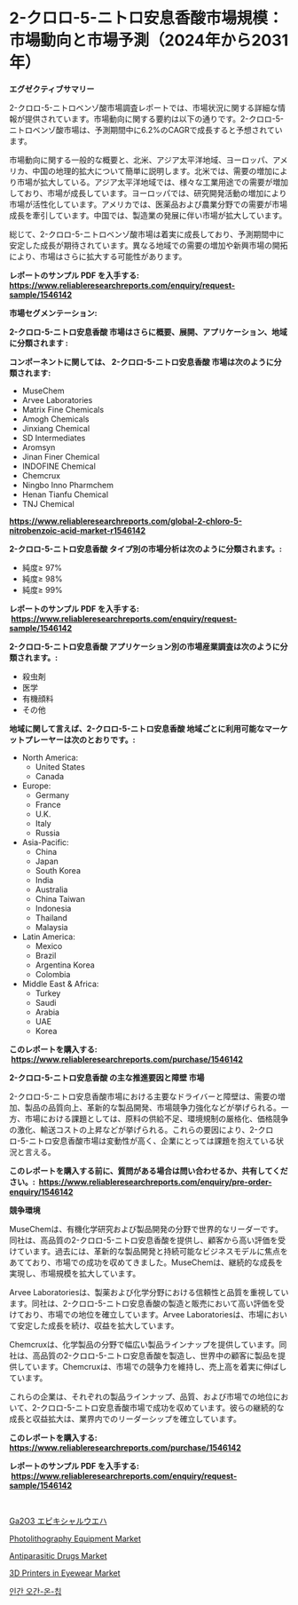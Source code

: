 <p><h1>2-クロロ-5-ニトロ安息香酸市場規模：市場動向と市場予測（2024年から2031年）</h1></p><p><strong>エグゼクティブサマリー</strong></p>
<p><p>2-クロロ-5-ニトロベンゾ酸市場調査レポートでは、市場状況に関する詳細な情報が提供されています。市場動向に関する要約は以下の通りです。2-クロロ-5-ニトロベンゾ酸市場は、予測期間中に6.2%のCAGRで成長すると予想されています。</p><p>市場動向に関する一般的な概要と、北米、アジア太平洋地域、ヨーロッパ、アメリカ、中国の地理的拡大について簡単に説明します。北米では、需要の増加により市場が拡大している。アジア太平洋地域では、様々な工業用途での需要が増加しており、市場が成長しています。ヨーロッパでは、研究開発活動の増加により市場が活性化しています。アメリカでは、医薬品および農業分野での需要が市場成長を牽引しています。中国では、製造業の発展に伴い市場が拡大しています。</p><p>総じて、2-クロロ-5-ニトロベンゾ酸市場は着実に成長しており、予測期間中に安定した成長が期待されています。異なる地域での需要の増加や新興市場の開拓により、市場はさらに拡大する可能性があります。</p></p>
<p><strong>レポートのサンプル PDF を入手する: <a href="https://www.reliableresearchreports.com/enquiry/request-sample/1546142">https://www.reliableresearchreports.com/enquiry/request-sample/1546142</a></strong></p>
<p><strong>市場セグメンテーション:</strong></p>
<p><strong> 2-クロロ-5-ニトロ安息香酸 市場はさらに概要、展開、アプリケーション、地域に分類されます :</strong></p>
<p><strong>コンポーネントに関しては、 2-クロロ-5-ニトロ安息香酸 市場は次のように分類されます: &nbsp;</strong></p>
<p><ul><li>MuseChem</li><li>Arvee Laboratories</li><li>Matrix Fine Chemicals</li><li>Amogh Chemicals</li><li>Jinxiang Chemical</li><li>SD Intermediates</li><li>Aromsyn</li><li>Jinan Finer Chemical</li><li>INDOFINE Chemical</li><li>Chemcrux</li><li>Ningbo Inno Pharmchem</li><li>Henan Tianfu Chemical</li><li>TNJ Chemical</li></ul></p>
<p><strong><a href="https://www.reliableresearchreports.com/global-2-chloro-5-nitrobenzoic-acid-market-r1546142">https://www.reliableresearchreports.com/global-2-chloro-5-nitrobenzoic-acid-market-r1546142</a></strong></p>
<p><strong> 2-クロロ-5-ニトロ安息香酸 タイプ別の市場分析は次のように分類されます。:</strong></p>
<p><ul><li>純度≥ 97%</li><li>純度≥ 98%</li><li>純度≥ 99%</li></ul></p>
<p><strong>レポートのサンプル PDF を入手する: &nbsp;<a href="https://www.reliableresearchreports.com/enquiry/request-sample/1546142">https://www.reliableresearchreports.com/enquiry/request-sample/1546142</a></strong></p>
<p><strong> 2-クロロ-5-ニトロ安息香酸 アプリケーション別の市場産業調査は次のように分類されます。:</strong></p>
<p><ul><li>殺虫剤</li><li>医学</li><li>有機顔料</li><li>その他</li></ul></p>
<p><strong>地域に関して言えば、2-クロロ-5-ニトロ安息香酸 地域ごとに利用可能なマーケットプレーヤーは次のとおりです。:</strong></p>
<p><ul>
    <li>
        North America:
        <ul>
            <li>United States</li>
            <li>Canada</li>
        </ul>
    </li>
    <li>
        Europe:
        <ul>
            <li>Germany</li>
            <li>France</li>
            <li>U.K.</li>
            <li>Italy</li>
            <li>Russia</li>
        </ul>
    </li>
    <li>
        Asia-Pacific:
        <ul>
            <li>China</li>
            <li>Japan</li>
            <li>South Korea</li>
            <li>India</li>
            <li>Australia</li>
            <li>China Taiwan</li>
            <li>Indonesia</li>
            <li>Thailand</li>
            <li>Malaysia</li>
        </ul>
    </li>
    <li>
        Latin America:
        <ul>
            <li>Mexico</li>
            <li>Brazil</li>
            <li>Argentina Korea</li>
            <li>Colombia</li>
        </ul>
    </li>
    <li>
        Middle East & Africa:
        <ul>
            <li>Turkey</li>
            <li>Saudi</li>
            <li>Arabia</li>
            <li>UAE</li>
            <li>Korea</li>
        </ul>
    </li>
    </ul></p>
<p><strong>このレポートを購入する: &nbsp;<a href="https://www.reliableresearchreports.com/purchase/1546142">https://www.reliableresearchreports.com/purchase/1546142</a></strong></p>
<p><strong>2-クロロ-5-ニトロ安息香酸 の主な推進要因と障壁 市場</strong></p>
<p><p>2-クロロ-5-ニトロ安息香酸市場における主要なドライバーと障壁は、需要の増加、製品の品質向上、革新的な製品開発、市場競争力強化などが挙げられる。一方、市場における課題としては、原料の供給不足、環境規制の厳格化、価格競争の激化、輸送コストの上昇などが挙げられる。これらの要因により、2-クロロ-5-ニトロ安息香酸市場は変動性が高く、企業にとっては課題を抱えている状況と言える。</p></p>
<p><strong>このレポートを購入する前に、質問がある場合は問い合わせるか、共有してください。:&nbsp; <a href="https://www.reliableresearchreports.com/enquiry/pre-order-enquiry/1546142">https://www.reliableresearchreports.com/enquiry/pre-order-enquiry/1546142</a></strong></p>
<p><strong>競争環境</strong></p>
<p><p>MuseChemは、有機化学研究および製品開発の分野で世界的なリーダーです。同社は、高品質の2-クロロ-5-ニトロ安息香酸を提供し、顧客から高い評価を受けています。過去には、革新的な製品開発と持続可能なビジネスモデルに焦点をあてており、市場での成功を収めてきました。MuseChemは、継続的な成長を実現し、市場規模を拡大しています。</p><p>Arvee Laboratoriesは、製薬および化学分野における信頼性と品質を重視しています。同社は、2-クロロ-5-ニトロ安息香酸の製造と販売において高い評価を受けており、市場での地位を確立しています。Arvee Laboratoriesは、市場において安定した成長を続け、収益を拡大しています。</p><p>Chemcruxは、化学製品の分野で幅広い製品ラインナップを提供しています。同社は、高品質の2-クロロ-5-ニトロ安息香酸を製造し、世界中の顧客に製品を提供しています。Chemcruxは、市場での競争力を維持し、売上高を着実に伸ばしています。</p><p>これらの企業は、それぞれの製品ラインナップ、品質、および市場での地位において、2-クロロ-5-ニトロ安息香酸市場で成功を収めています。彼らの継続的な成長と収益拡大は、業界内でのリーダーシップを確立しています。</p></p>
<p><strong>このレポートを購入する: &nbsp; <a href="https://www.reliableresearchreports.com/purchase/1546142">https://www.reliableresearchreports.com/purchase/1546142</a></strong></p>
<p><strong>レポートのサンプル PDF を入手する: &nbsp;<a href="https://www.reliableresearchreports.com/enquiry/request-sample/1546142">https://www.reliableresearchreports.com/enquiry/request-sample/1546142</a></strong><strong></strong></p>
<p>&nbsp;</p>
<p><p><a href="https://github.com/sghwr779811674/Market-Research-Report-List-2/blob/main/414571698787.md">Ga2O3 エピキシャルウエハ</a></p><p><a href="https://issuu.com/reportprime-2/docs/photolithography-equipment-market-size-2030.pptx">Photolithography Equipment Market</a></p><p><a href="https://github.com/LeilaniWyman2021/Market-Research-Report-List-1/blob/main/antiparasitic-drugs-market.md">Antiparasitic Drugs Market</a></p><p><a href="https://github.com/lbird53714/Market-Research-Report-List-4/blob/main/3d-printers-in-eyewear-market.md">3D Printers in Eyewear Market</a></p><p><a href="https://github.com/joannescott9078/Market-Research-Report-List-1/blob/main/176963697707.md">인간 오간-온-칩</a></p></p>
